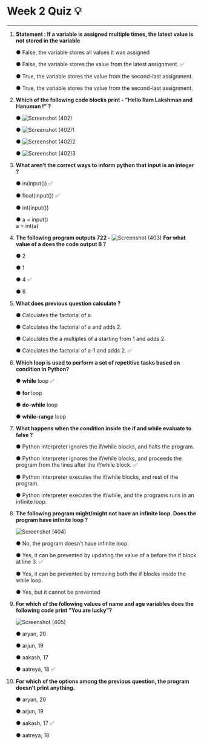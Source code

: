 # Week 2 Quiz :bulb:
***

1. **Statement : If a variable is assigned multiple times, the latest value is not stored in the variable**
   
    &#9679; False, the variable stores all values it was assigned

    &#9679; False, the variable stores the value from the latest assignment. :white_check_mark:

    &#9679; True, the variable stores the value from the second-last assignment.

    &#9679; True, the variable stores the value from the second-last assignment.
     
3. **Which of the following code blocks print - ”Hello Ram Lakshman and Hanuman !” ?**
   
   
    &#9679; ![Screenshot (402)](https://github.com/user-attachments/assets/152c5ad4-059b-4717-b7d8-9f263a013faf)

    &#9679; ![Screenshot (402)1](https://github.com/user-attachments/assets/c94ede8e-b01a-42ba-a2a5-0af04f21b648)
   
    &#9679; ![Screenshot (402)2](https://github.com/user-attachments/assets/3bbf7f34-5bdc-4877-8b05-e430ab0f4b56)
   
    &#9679; ![Screenshot (402)3](https://github.com/user-attachments/assets/73b7feb2-92c7-4e56-b599-4f464ffab163)

5. **What aren’t the correct ways to inform python that input is an integer ?**
   
    &#9679; in(input()) :white_check_mark:  
 
    &#9679; float(input()) :white_check_mark:  
   
    &#9679; int(input())
    
    &#9679;  a = input() <br/>
             a = int(a)

7. **The following program outputs 722 -**
   ![Screenshot (403)](https://github.com/user-attachments/assets/b3f7d8c9-6782-45a6-b779-ceb98213a08a)
   **For what value of a does the code output 8 ?**
   
    &#9679; 2
   
    &#9679; 1 
   
    &#9679; 4 :white_check_mark:
   
    &#9679; 6 

9. **What does previous question calculate ?**
   
    &#9679; Calculates the factorial of a.
   
    &#9679; Calculates the factorial of a and adds 2.
   
    &#9679; Calculates the a multiples of a starting from 1 and adds 2. 
   
    &#9679; Calculates the factorial of a-1 and adds 2. :white_check_mark:

10. **Which loop is used to perform a set of repetitive tasks based on condition in Python?**
    
    &#9679; **while** loop :white_check_mark:
    
    &#9679; **for** loop
    
    &#9679; **do-while** loop
    
    &#9679; **while-range** loop

10. **What happens when the condition inside the if and while evaluate to false ?**
    
    &#9679; Python interpreter ignores the if/while blocks, and halts the program. 
    
    &#9679; Python interpreter ignores the if/while blocks, and proceeds the program from the lines after the if/while block. :white_check_mark:
    
    &#9679; Python interpreter executes the if/while blocks, and rest of the program.
    
    &#9679; Python interpreter executes the if/while, and the programs runs in an infinite loop.

10. **The following program might/might not have an infinite loop. Does the program have infinite loop ?**
    
    ![Screenshot (404)](https://github.com/user-attachments/assets/c5d47cc9-907a-406c-95b5-c634ab90c36f)
    
    &#9679; No, the program doesn’t have infinite loop.
    
    &#9679;  Yes, it can be prevented by updating the value of a before the if block at line 3. :white_check_mark:
    
    &#9679; Yes, it can be prevented by removing both the if blocks inside the while loop.
    
    &#9679;  Yes, but it cannot be prevented

10. **For which of the following values of name and age variables does the following code print ”You are lucky”?**

    ![Screenshot (405)](https://github.com/user-attachments/assets/1311dfbe-ca7b-4d13-8179-d708fd39933b)
    
    &#9679; aryan, 20 
    
    &#9679; arjun, 19
    
    &#9679; aakash, 17
    
    &#9679; aatreya, 18 :white_check_mark:

10. **For which of the options among the previous question, the program doesn’t print anything.**
    
    &#9679; aryan, 20 
    
    &#9679; arjun, 19
    
    &#9679; aakash, 17 :white_check_mark:
    
    &#9679; aatreya, 18


